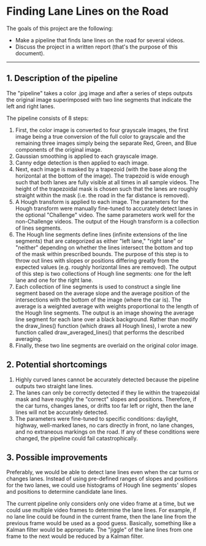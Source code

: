 # **Finding Lane Lines on the Road** 

The goals of this project are the following:
* Make a pipeline that finds lane lines on the road for several videos.
* Discuss the project in a written report (that's the purpose of this document).

---

## 1. Description of the pipeline

The "pipeline" takes a color .jpg image and after a series of steps outputs the original image superimposed with two line segments that indicate the left and right lanes.

The pipeline consists of 8 steps: 
1. First, the color image is converted to four grayscale images, the first image being a true conversion of the full color to grayscale and the remaining three images simply being the separate Red, Green, and Blue components of the original image.
2. Gaussian smoothing is applied to each grayscale image.
3. Canny edge detection is then applied to each image.
4. Next, each image is masked by a trapezoid (with the base along the horizontal at the bottom of the image). The trapezoid is wide enough such that both lanes are fully visible at all times in all sample videos.  The height of the trapezoidal mask is chosen such that the lanes are roughly straight within the mask (i.e. the road in the far distance is removed).
5. A Hough transform is applied to each image.  The parameters for the Hough transform were manually fine-tuned to accurately detect lanes in the optional "Challenge" video. The same parameters work well for the non-Challenge videos. The output of the Hough transform is a collection of lines segments.
6. The Hough line segments define lines (infinite extensions of the line segments) that are categorized as either "left lane," "right lane" or "neither" depending on whether the lines intersect the bottom and top of the mask within prescribed bounds.  The purpose of this step is to throw out lines with slopes or positions differing greatly from the expected values (e.g. roughly horizontal lines are removed). The output of this step is two collections of Hough line segments: one for the left lane and one for the right lane.
7. Each collection of line segments is used to construct a single line segment based on the average slope and the average position of the intersections with the bottom of the image (where the car is). The average is a weighted average with weights proportional to the length of the Hough line segments. The output is an image showing the average line segment for each lane over a black background. Rather than modify the draw_lines() function (which draws all Hough lines), I wrote a new function called draw_averaged_lines() that performs the described averaging.
8. Finally, these two line segments are overlaid on the original color image.


## 2. Potential shortcomings

1. Highly curved lanes cannot be accurately detected because the pipeline outputs two straight lane lines.
2. The lanes can only be correctly detected if they lie within the trapezoidal mask and have roughly the "correct" slopes and positions. Therefore, if the car turns, changes lanes, or drifts too far left or right, then the lane lines will not be accurately detected. 
3. The parameters were fine-tuned to specific conditions: daylight, highway, well-marked lanes, no cars directly in front, no lane changes, and no extraneous markings on the road. If any of these conditions were changed, the pipeline could fail catastrophically.

## 3. Possible improvements

Preferably, we would be able to detect lane lines even when the car turns or changes lanes. Instead of using pre-defined ranges of slopes and positions for the two lanes, we could use histograms of Hough line segments' slopes and positions to determine candidate lane lines.

The current pipeline only considers only one video frame at a time, but we could use multiple video frames to determine the lane lines. For example, if no lane line could be found in the current frame, then the lane line from the previous frame would be used as a good guess. Basically, something like a Kalman filter would be appropriate. The "jiggle" of the lane lines from one frame to the next would be reduced by a Kalman filter.

